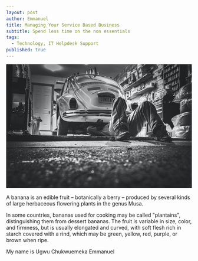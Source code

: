 ```yaml
---
layout: post
author: Emmanuel
title: Managing Your Service Based Business
subtitle: Spend less time on the non essentials
tags:
  - Technology, IT Helpdesk Support
published: true
---
```


![Focus on what matters](https://github.com/coolmechel/blog/blob/gh-pages/img/mechanic.jpg "Mechanic at work")

A banana is an edible fruit – botanically a berry – produced by several kinds
of large herbaceous flowering plants in the genus Musa.

In some countries, bananas used for cooking may be called "plantains",
distinguishing them from dessert bananas. The fruit is variable in size, color,
and firmness, but is usually elongated and curved, with soft flesh rich in
starch covered with a rind, which may be green, yellow, red, purple, or brown
when ripe.

My name is Ugwu Chukwuemeka Emmanuel